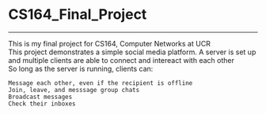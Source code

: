 # CS164_Final_Project
-------------------------------
This is my final project for CS164, Computer Networks at UCR  
This project demonstrates a simple social media platform. A server is set up and multiple clients are able to connect and intereact with each other  
So long as the server is running, clients can:  
```
Message each other, even if the recipient is offline
Join, leave, and messsage group chats
Broadcast messages
Check their inboxes
```
